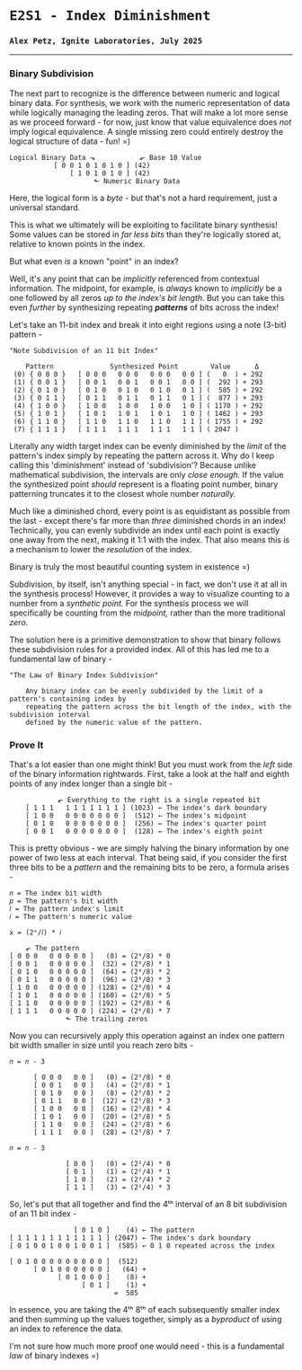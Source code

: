 # `E2S1 - Index Diminishment`
### `Alex Petz, Ignite Laboratories, July 2025`

---

### Binary Subdivision
The next part to recognize is the difference between numeric and logical binary data.  For synthesis, we work
with the numeric representation of data while logically managing the leading zeros.  That will make a lot
more sense as we proceed forward - for now, just know that value equivalence does _not_ imply logical equivalence.
A single missing zero could entirely destroy the logical structure of data - fun! =)

    Logical Binary Data ⬎           ⬐ Base 10 Value
               [ 0 0 1 0 1 0 1 0 ] (42)  
                   [ 1 0 1 0 1 0 ] (42)  
                         ⬑ Numeric Binary Data

Here, the logical form is a _byte_ - but that's not a hard requirement, just a universal standard.

This is what we ultimately will be exploiting to facilitate binary synthesis!  Some values can be stored in
_far less bits_ than they're logically stored at, relative to known points in the index.  

But what even _is_ a known "point" in an index?

Well, it's any point that can be _implicitly_ referenced from contextual information.  The midpoint, for example, 
is _always_ known to _implicitly_ be a one followed by all zeros _up to the index's bit length_.  But you can take 
this even _further_ by synthesizing repeating _**patterns**_ of bits across the index!  

Let's take an 11-bit index and break it into eight regions using a note (3-bit) pattern -

    "Note Subdivision of an 11 bit Index"
 
        Pattern              Synthesized Point        Value      Δ   
     (0) { 0 0 0 }   [ 0 0 0   0 0 0   0 0 0   0 0 ] (   0  ) + 292
     (1) { 0 0 1 }   [ 0 0 1   0 0 1   0 0 1   0 0 ] (  292 ) + 293
     (2) { 0 1 0 }   [ 0 1 0   0 1 0   0 1 0   0 1 ] (  585 ) + 292
     (3) { 0 1 1 }   [ 0 1 1   0 1 1   0 1 1   0 1 ] (  877 ) + 293
     (4) { 1 0 0 }   [ 1 0 0   1 0 0   1 0 0   1 0 ] ( 1170 ) + 292
     (5) { 1 0 1 }   [ 1 0 1   1 0 1   1 0 1   1 0 ] ( 1462 ) + 293
     (6) { 1 1 0 }   [ 1 1 0   1 1 0   1 1 0   1 1 ] ( 1755 ) + 292
     (7) { 1 1 1 }   [ 1 1 1   1 1 1   1 1 1   1 1 ] ( 2047 )

Literally any width target index can be evenly diminished by the _limit_ of the pattern's index simply by
repeating the pattern across it.  Why do I keep calling this 'diminishment' instead of 'subdivision'?  Because
unlike mathematical subdivision, the intervals are only _close enough._  If the value the synthesized point 
_should_ represent is a floating point number, binary patterning truncates it to the closest whole number _naturally._  

Much like a diminished chord, every point is as equidistant as possible from the last - except there's far more 
than _three_ diminished chords in an index!  Technically, you can evenly subdivide an index until each point is 
exactly one away from the next, making it 1:1 with the index.  That also means this is a mechanism to lower the 
_resolution_ of the index.

Binary is truly the most beautiful counting system in existence =)

Subdivision, by itself, isn't anything special - in fact, we don't use it at all in the synthesis process!  However,
it provides a way to visualize counting to a number from a _synthetic point._  For the synthesis process
we will specifically be counting from the _midpoint,_ rather than the more traditional _zero._

The solution here is a primitive demonstration to show that binary follows these subdivision rules for a provided 
index.  All of this has led me to a fundamental law of binary -

    "The Law of Binary Index Subdivision"

        Any binary index can be evenly subdivided by the limit of a pattern's containing index by
        repeating the pattern across the bit length of the index, with the subdivision interval
        defined by the numeric value of the pattern.

### Prove It
That's a lot easier than one might think!  But you must work from the _left_ side of the binary information
rightwards.  First, take a look at the half and eighth points of any index longer than a single bit -

                ⬐ Everything to the right is a single repeated bit
        [ 1 1 1   1 1 1 1 1 1 1 ] (1023) ← The index's dark boundary
        [ 1 0 0   0 0 0 0 0 0 0 ]  (512) ← The index's midpoint
        [ 0 1 0   0 0 0 0 0 0 0 ]  (256) ← The index's quarter point
        [ 0 0 1   0 0 0 0 0 0 0 ]  (128) ← The index's eighth point

This is pretty obvious - we are simply halving the binary information by one power of two less at each interval.
That being said, if you consider the first three bits to be a _pattern_ and the remaining bits to be zero, a
formula arises - 

    𝑛 = The index bit width
    𝑝 = The pattern's bit width
    𝑙 = The pattern index's limit
    𝑖 = The pattern's numeric value

    x = (2ⁿ/𝑙) * 𝑖

        ⬐ The pattern
    [ 0 0 0   0 0 0 0 0 ]   (0) = (2⁸/8) * 0
    [ 0 0 1   0 0 0 0 0 ]  (32) = (2⁸/8) * 1
    [ 0 1 0   0 0 0 0 0 ]  (64) = (2⁸/8) * 2
    [ 0 1 1   0 0 0 0 0 ]  (96) = (2⁸/8) * 3
    [ 1 0 0   0 0 0 0 0 ] (128) = (2⁸/8) * 4
    [ 1 0 1   0 0 0 0 0 ] (160) = (2⁸/8) * 5
    [ 1 1 0   0 0 0 0 0 ] (192) = (2⁸/8) * 6
    [ 1 1 1   0 0 0 0 0 ] (224) = (2⁸/8) * 7
                  ⬑ The trailing zeros

Now you can recursively apply this operation against an index one pattern bit width smaller in size until you
reach zero bits -

    𝑛 = 𝑛 - 3

          [ 0 0 0   0 0 ]   (0) = (2⁵/8) * 0
          [ 0 0 1   0 0 ]   (4) = (2⁵/8) * 1
          [ 0 1 0   0 0 ]   (8) = (2⁵/8) * 2
          [ 0 1 1   0 0 ]  (12) = (2⁵/8) * 3
          [ 1 0 0   0 0 ]  (16) = (2⁵/8) * 4
          [ 1 0 1   0 0 ]  (20) = (2⁵/8) * 5
          [ 1 1 0   0 0 ]  (24) = (2⁵/8) * 6
          [ 1 1 1   0 0 ]  (28) = (2⁵/8) * 7

    𝑛 = 𝑛 - 3

                  [ 0 0 ]   (0) = (2²/4) * 0
                  [ 0 1 ]   (1) = (2²/4) * 1
                  [ 1 0 ]   (2) = (2²/4) * 2
                  [ 1 1 ]   (3) = (2²/4) * 3

So, let's put that all together and find the 4ᵗʰ interval of an 8 bit subdivision of an 11 bit index -

                    [ 0 1 0 ]    (4) ← The pattern
    [ 1 1 1 1 1 1 1 1 1 1 1 ] (2047) ← The index's dark boundary
    [ 0 1 0 0 1 0 0 1 0 0 1 ]  (585) ← 0 1 0 repeated across the index

    [ 0 1 0 0 0 0 0 0 0 0 0 ]  (512)
          [ 0 1 0 0 0 0 0 0 ]   (64) +
                [ 0 1 0 0 0 ]    (8) +
                      [ 0 1 ]    (1) +
                              =  585

In essence, you are taking the 4ᵗʰ 8ᵗʰ of each subsequently smaller index and then summing up the values together,
simply as a _byproduct_ of using an index to reference the data.

I'm not sure how much more proof one would need - this is a fundamental _law_ of binary indexes =)
